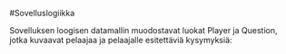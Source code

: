 #Sovelluslogiikka

Sovelluksen loogisen datamallin muodostavat luokat Player ja Question, jotka kuvaavat pelaajaa ja pelaajalle esitettäviä kysymyksiä:
